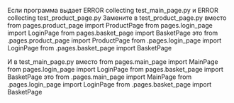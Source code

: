 Если программа выдает ERROR collecting test_main_page.py и ERROR collecting test_product_page.py
Замените в test_product_page.py 
вместо
from pages.product_page import ProductPage
from pages.login_page import LoginPage
from pages.basket_page import BasketPage
это 
from .pages.product_page import ProductPage
from .pages.login_page import LoginPage
from .pages.basket_page import BasketPage

И в test_main_page.py
вместо
from pages.main_page import MainPage
from pages.login_page import LoginPage
from pages.basket_page import BasketPage
это
from .pages.main_page import MainPage
from .pages.login_page import LoginPage
from .pages.basket_page import BasketPage

